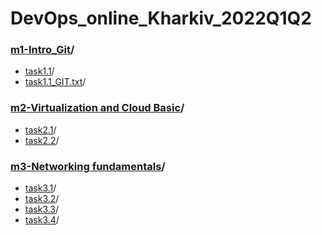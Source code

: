 # DevOps_online_Kharkiv_2022Q1Q2
### [m1-Intro_Git](https://github.com/NikPryvalov/DevOps_online_Kharkiv_2022Q1Q2/tree/main/m1)/
  - [task1.1](https://github.com/NikPryvalov/DevOps_online_Kharkiv_2022Q1Q2/tree/main/m1/task1.1)/
  - [task1.1_GIT.txt](https://github.com/NikPryvalov/DevOps_online_Kharkiv_2022Q1Q2/blob/main/m1/task1.1_GIT.txt)/
### [m2-Virtualization and Cloud Basic](https://github.com/NikPryvalov/DevOps_online_Kharkiv_2022Q1Q2/tree/main/m2)/
  - [task2.1](https://github.com/NikPryvalov/DevOps_online_Kharkiv_2022Q1Q2/tree/main/m2/task2.1)/
  - [task2.2](https://github.com/NikPryvalov/DevOps_online_Kharkiv_2022Q1Q2/tree/main/m2/task2.2)/
### [m3-Networking fundamentals](https://github.com/NikPryvalov/DevOps_online_Kharkiv_2022Q1Q2/tree/main/m3)/
  - [task3.1](https://github.com/NikPryvalov/DevOps_online_Kharkiv_2022Q1Q2/tree/main/m2/task3.1)/
  - [task3.2](https://github.com/NikPryvalov/DevOps_online_Kharkiv_2022Q1Q2/tree/main/m2/task3.2)/
  - [task3.3](https://github.com/NikPryvalov/DevOps_online_Kharkiv_2022Q1Q2/tree/main/m2/task3.3)/
  - [task3.4](https://github.com/NikPryvalov/DevOps_online_Kharkiv_2022Q1Q2/tree/main/m2/task3.3)/
